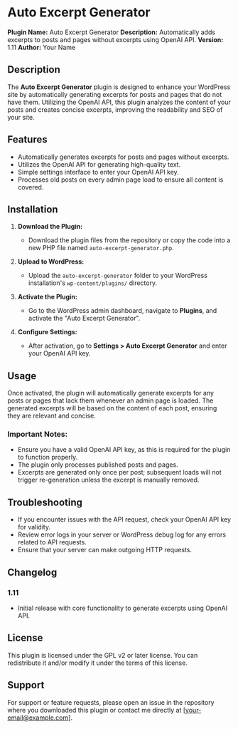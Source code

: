 # Auto Excerpt Generator

**Plugin Name:** Auto Excerpt Generator
**Description:** Automatically adds excerpts to posts and pages without excerpts using OpenAI API.
**Version:** 1.11
**Author:** Your Name

## Description

The **Auto Excerpt Generator** plugin is designed to enhance your WordPress site by automatically generating excerpts for posts and pages that do not have them. Utilizing the OpenAI API, this plugin analyzes the content of your posts and creates concise excerpts, improving the readability and SEO of your site.

## Features

- Automatically generates excerpts for posts and pages without excerpts.
- Utilizes the OpenAI API for generating high-quality text.
- Simple settings interface to enter your OpenAI API key.
- Processes old posts on every admin page load to ensure all content is covered.

## Installation

1. **Download the Plugin:**

   - Download the plugin files from the repository or copy the code into a new PHP file named `auto-excerpt-generator.php`.

2. **Upload to WordPress:**

   - Upload the `auto-excerpt-generator` folder to your WordPress installation's `wp-content/plugins/` directory.

3. **Activate the Plugin:**

   - Go to the WordPress admin dashboard, navigate to **Plugins**, and activate the "Auto Excerpt Generator".

4. **Configure Settings:**
   - After activation, go to **Settings > Auto Excerpt Generator** and enter your OpenAI API key.

## Usage

Once activated, the plugin will automatically generate excerpts for any posts or pages that lack them whenever an admin page is loaded. The generated excerpts will be based on the content of each post, ensuring they are relevant and concise.

### Important Notes:

- Ensure you have a valid OpenAI API key, as this is required for the plugin to function properly.
- The plugin only processes published posts and pages.
- Excerpts are generated only once per post; subsequent loads will not trigger re-generation unless the excerpt is manually removed.

## Troubleshooting

- If you encounter issues with the API request, check your OpenAI API key for validity.
- Review error logs in your server or WordPress debug log for any errors related to API requests.
- Ensure that your server can make outgoing HTTP requests.

## Changelog

### 1.11

- Initial release with core functionality to generate excerpts using OpenAI API.

## License

This plugin is licensed under the GPL v2 or later license. You can redistribute it and/or modify it under the terms of this license.

## Support

For support or feature requests, please open an issue in the repository where you downloaded this plugin or contact me directly at [your-email@example.com].
